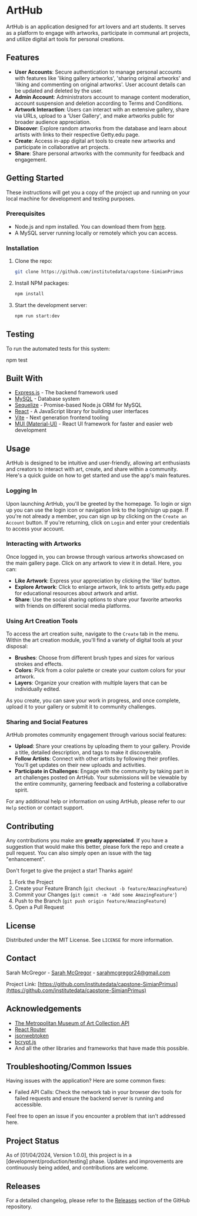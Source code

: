 # ArtHub

ArtHub is an application designed for art lovers and art students. It serves as a platform to engage with artworks, participate in communal art projects, and utilize digital art tools for personal creations.

## Features

- **User Accounts**: Secure authentication to manage personal accounts with features like 'liking gallery artworks', 'sharing original artworks' and 'liking and commenting on original artworks'. User account details can be updated and deleted by the user.
- **Admin Account**: Administrators account to manage content moderation, account suspension and deletion according to Terms and Conditions.
- **Artwork Interaction**: Users can interact with an extensive gallery, share via URLs, upload to a 'User Gallery', and make artworks public for broader audience appreciation.
- **Discover**: Explore random artworks from the database and learn about artists with links to their respective Getty.edu page.
- **Create**: Access in-app digital art tools to create new artworks and participate in collaborative art projects.
- **Share**: Share personal artworks with the community for feedback and engagement.

## Getting Started

These instructions will get you a copy of the project up and running on your local machine for development and testing purposes.

### Prerequisites

- Node.js and npm installed. You can download them from [here](https://nodejs.org/).
- A MySQL server running locally or remotely which you can access.

### Installation

1. Clone the repo:

   ```sh
   git clone https://github.com/institutedata/capstone-SimianPrimus

   ```

2. Install NPM packages:

   ```sh
   npm install

   ```

3. Start the development server:
   ```sh
   npm run start:dev
   ```

## Testing

To run the automated tests for this system:

npm test

## Built With

- [Express.js](https://expressjs.com/) - The backend framework used
- [MySQL](https://www.mysql.com/) - Database system
- [Sequelize](https://sequelize.org/) - Promise-based Node.js ORM for MySQL
- [React](https://reactjs.org/) - A JavaScript library for building user interfaces
- [Vite](https://vitejs.dev/) - Next generation frontend tooling
- [MUI (Material-UI)](https://mui.com/) - React UI framework for faster and easier web development

## Usage

ArtHub is designed to be intuitive and user-friendly, allowing art enthusiasts and creators to interact with art, create, and share within a community. Here's a quick guide on how to get started and use the app's main features.

### Logging In

Upon launching ArtHub, you'll be greeted by the homepage. To login or sign up you can use the login icon or navigation link to the login/sign up page. If you're not already a member, you can sign up by clicking on the `Create an Account` button. If you're returning, click on `Login` and enter your credentials to access your account.

### Interacting with Artworks

Once logged in, you can browse through various artworks showcased on the main gallery page. Click on any artwork to view it in detail. Here, you can:

- **Like Artwork**: Express your appreciation by clicking the 'like' button.
- **Explore Artwork**: Click to enlarge artwork, link to artists getty.edu page for educational resources about artwork and artist.
- **Share**: Use the social sharing options to share your favorite artworks with friends on different social media platforms.

### Using Art Creation Tools

To access the art creation suite, navigate to the `Create` tab in the menu. Within the art creation module, you'll find a variety of digital tools at your disposal:

- **Brushes**: Choose from different brush types and sizes for various strokes and effects.
- **Colors**: Pick from a color palette or create your custom colors for your artwork.
- **Layers**: Organize your creation with multiple layers that can be individually edited.

As you create, you can save your work in progress, and once complete, upload it to your gallery or submit it to community challenges.

### Sharing and Social Features

ArtHub promotes community engagement through various social features:

- **Upload**: Share your creations by uploading them to your gallery. Provide a title, detailed description, and tags to make it discoverable.
- **Follow Artists**: Connect with other artists by following their profiles. You'll get updates on their new uploads and activities.
- **Participate in Challenges**: Engage with the community by taking part in art challenges posted on ArtHub. Your submissions will be viewable by the entire community, garnering feedback and fostering a collaborative spirit.

For any additional help or information on using ArtHub, please refer to our `Help` section or contact support.

## Contributing

Any contributions you make are **greatly appreciated**. If you have a suggestion that would make this better, please fork the repo and create a pull request. You can also simply open an issue with the tag "enhancement".

Don't forget to give the project a star! Thanks again!

1. Fork the Project
2. Create your Feature Branch (`git checkout -b feature/AmazingFeature`)
3. Commit your Changes (`git commit -m 'Add some AmazingFeature'`)
4. Push to the Branch (`git push origin feature/AmazingFeature`)
5. Open a Pull Request

## License

Distributed under the MIT License. See `LICENSE` for more information.

## Contact

Sarah McGregor - [Sarah McGregor](https://www.linkedin.com/in/sarah-leigh-mcgregor/) - sarahmcgregor24@gmail.com

Project Link: [https://github.com/institutedata/capstone-SimianPrimus](https://github.com/institutedata/capstone-SimianPrimus)

## Acknowledgements

- [The Metropolitan Museum of Art Collection API](https://metmuseum.github.io/)
- [React Router](https://reactrouter.com/)
- [jsonwebtoken](https://github.com/auth0/node-jsonwebtoken)
- [bcrypt.js](https://github.com/dcodeIO/bcrypt.js)
- And all the other libraries and frameworks that have made this possible.

## Troubleshooting/Common Issues

Having issues with the application? Here are some common fixes:

- Failed API Calls:
  Check the network tab in your browser dev tools for failed requests and ensure the backend server is running and accessible.

Feel free to open an issue if you encounter a problem that isn't addressed here.

## Project Status

As of [01/04/2024, Version 1.0.0], this project is in a [development/production/testing] phase. Updates and improvements are continuously being added, and contributions are welcome.

## Releases

For a detailed changelog, please refer to the [Releases](https://github.com/your_username/ArtHub/releases) section of the GitHub repository.
